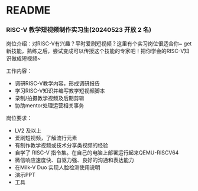 # README
### RISC-V 教学短视频制作实习生(20240523 开放 2 名)

岗位介绍：对RISC-V有兴趣？平时爱刷短视频？这里有个实习岗位很适合你~ get新技能，熟练之后，尝试变成可以传授这个技能的专家吧！把你学会的RISC-V知识做成短视频~

工作内容：

- 调研RISC-V教学内容，形成调研报告
- 学习RISC-V知识并编写教学短视频脚本
- 录制/拍摄教学视频及后期剪辑
- 协助mentor处理运营相关事务

岗位要求：

- LV2 及以上
- 爱刷短视频，了解流行元素
- 有制作教学视频或技术分享类视频的经验
- 自学了 RISC-V 指令集。在自己的电脑上部署运行起来QEMU-RISCV64
- 微信响应速度快、自驱力强、良好的沟通和表达能力
- 在Milk-V Duo 实现人脸检测使用说明
- 演示PPT
- 工具
